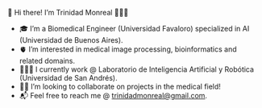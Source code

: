 👋 Hi there! I’m Trinidad Monreal 🙋🏽‍♀️
- 🎓 I’m a Biomedical Engineer (Universidad Favaloro) specialized in AI (Universidad de Buenos Aires).
- 🫀 I’m interested in medical image processing, bioinformatics and related domains.
- 👩🏻‍💻 I currently work @ Laboratorio de Inteligencia Artificial y Robótica (Universidad de San Andrés).
- 🤝🏻 I’m looking to collaborate on projects in the medical field!
- 📬 Feel free to reach me @ trinidadmonreal@gmail.com.

<!---
tmonreal/tmonreal is a ✨ special ✨ repository because its `README.md` (this file) appears on your GitHub profile.
You can click the Preview link to take a look at your changes.
--->
